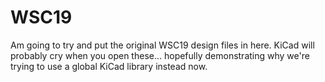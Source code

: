 # WSC19
Am going to try and put the original WSC19 design files in here. KiCad will probably cry when you open these... hopefully demonstrating why we're trying to use a global KiCad library instead now.